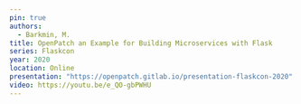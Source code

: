 ```yaml
---
pin: true
authors:
  - Barkmin, M.
title: OpenPatch an Example for Building Microservices with Flask
series: Flaskcon
year: 2020
location: Online
presentation: "https://openpatch.gitlab.io/presentation-flaskcon-2020"
video: https://youtu.be/e_QO-gbPWHU
---
```

